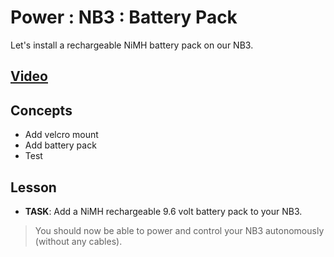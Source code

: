 # Power : NB3 : Battery Pack
Let's install a rechargeable NiMH battery pack on our NB3.

## [Video](https://vimeo.com/1042781111)

## Concepts
- Add velcro mount
- Add battery pack
- Test

## Lesson

- **TASK**: Add a NiMH rechargeable 9.6 volt battery pack to your NB3.
> You should now be able to power and control your NB3 autonomously (without any cables).
